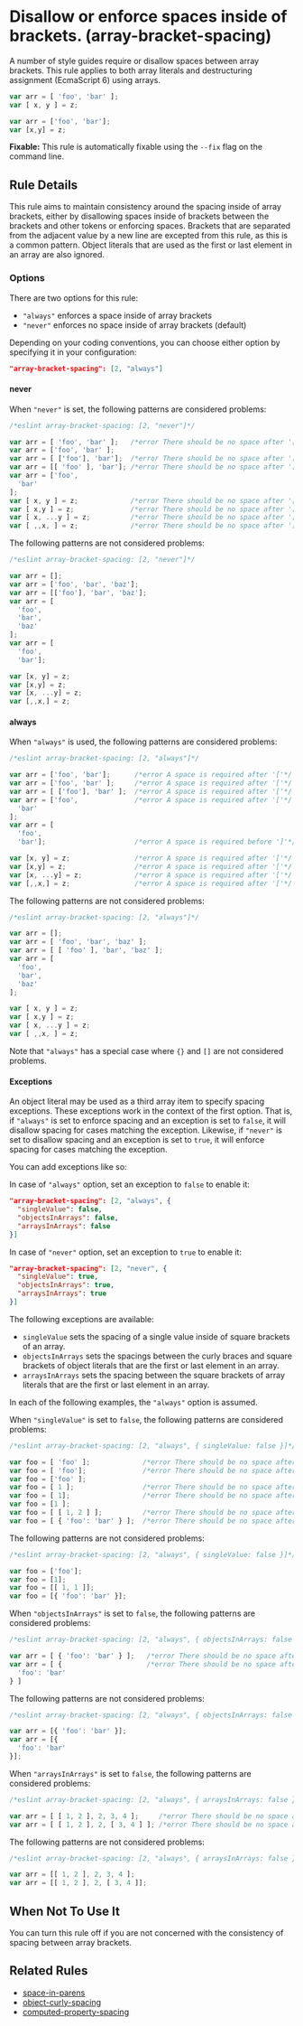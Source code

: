# Disallow or enforce spaces inside of brackets. (array-bracket-spacing)

A number of style guides require or disallow spaces between array brackets. This rule
applies to both array literals and destructuring assignment (EcmaScript 6) using arrays.

```js
var arr = [ 'foo', 'bar' ];
var [ x, y ] = z;

var arr = ['foo', 'bar'];
var [x,y] = z;
```

**Fixable:** This rule is automatically fixable using the `--fix` flag on the command line.

## Rule Details

This rule aims to maintain consistency around the spacing inside of array brackets, either by disallowing
spaces inside of brackets between the brackets and other tokens or enforcing spaces. Brackets that are
separated from the adjacent value by a new line are excepted from this rule, as this is a common pattern.
  Object literals that are used as the first or last element in an array are also ignored.

### Options

There are two options for this rule:

* `"always"` enforces a space inside of array brackets
* `"never"` enforces no space inside of array brackets (default)

Depending on your coding conventions, you can choose either option by specifying it in your configuration:

```json
"array-bracket-spacing": [2, "always"]
```

#### never

When `"never"` is set, the following patterns are considered problems:

```js
/*eslint array-bracket-spacing: [2, "never"]*/

var arr = [ 'foo', 'bar' ];   /*error There should be no space after '['*/ /*error There should be no space before ']'*/
var arr = ['foo', 'bar' ];                                                 /*error There should be no space before ']'*/
var arr = [ ['foo'], 'bar'];  /*error There should be no space after '['*/
var arr = [[ 'foo' ], 'bar']; /*error There should be no space after '['*/ /*error There should be no space before ']'*/
var arr = ['foo',
  'bar'
];
var [ x, y ] = z;             /*error There should be no space after '['*/ /*error There should be no space before ']'*/
var [ x,y ] = z;              /*error There should be no space after '['*/ /*error There should be no space before ']'*/
var [ x, ...y ] = z;          /*error There should be no space after '['*/ /*error There should be no space before ']'*/
var [ ,,x, ] = z;             /*error There should be no space after '['*/ /*error There should be no space before ']'*/
```

The following patterns are not considered problems:

```js
/*eslint array-bracket-spacing: [2, "never"]*/

var arr = [];
var arr = ['foo', 'bar', 'baz'];
var arr = [['foo'], 'bar', 'baz'];
var arr = [
  'foo',
  'bar',
  'baz'
];
var arr = [
  'foo',
  'bar'];

var [x, y] = z;
var [x,y] = z;
var [x, ...y] = z;
var [,,x,] = z;
```

#### always

When `"always"` is used, the following patterns are considered problems:

```js
/*eslint array-bracket-spacing: [2, "always"]*/

var arr = ['foo', 'bar'];      /*error A space is required after '['*/ /*error A space is required before ']'*/
var arr = ['foo', 'bar' ];     /*error A space is required after '['*/
var arr = [ ['foo'], 'bar' ];  /*error A space is required after '['*/ /*error A space is required before ']'*/
var arr = ['foo',              /*error A space is required after '['*/
  'bar'
];
var arr = [
  'foo',
  'bar'];                      /*error A space is required before ']'*/

var [x, y] = z;                /*error A space is required after '['*/ /*error A space is required before ']'*/
var [x,y] = z;                 /*error A space is required after '['*/ /*error A space is required before ']'*/
var [x, ...y] = z;             /*error A space is required after '['*/ /*error A space is required before ']'*/
var [,,x,] = z;                /*error A space is required after '['*/ /*error A space is required before ']'*/
```

The following patterns are not considered problems:

```js
/*eslint array-bracket-spacing: [2, "always"]*/

var arr = [];
var arr = [ 'foo', 'bar', 'baz' ];
var arr = [ [ 'foo' ], 'bar', 'baz' ];
var arr = [
  'foo',
  'bar',
  'baz'
];

var [ x, y ] = z;
var [ x,y ] = z;
var [ x, ...y ] = z;
var [ ,,x, ] = z;
```

Note that `"always"` has a special case where `{}` and `[]` are not considered problems.

#### Exceptions

An object literal may be used as a third array item to specify spacing exceptions. These exceptions work in the context of the first option. That is, if `"always"` is set to enforce spacing and an exception is set to `false`, it will disallow spacing for cases matching the exception. Likewise, if `"never"` is set to disallow spacing and an exception is set to `true`, it will enforce spacing for cases matching the exception.

You can add exceptions like so:

In case of `"always"` option, set an exception to `false` to enable it:

```json
"array-bracket-spacing": [2, "always", {
  "singleValue": false,
  "objectsInArrays": false,
  "arraysInArrays": false
}]
```

In case of `"never"` option, set an exception to `true` to enable it:

```json
"array-bracket-spacing": [2, "never", {
  "singleValue": true,
  "objectsInArrays": true,
  "arraysInArrays": true
}]
```

The following exceptions are available:

* `singleValue` sets the spacing of a single value inside of square brackets of an array.
* `objectsInArrays` sets the spacings between the curly braces and square brackets of object literals that are the first or last element in an array.
* `arraysInArrays` sets the spacing between the square brackets of array literals that are the first or last element in an array.

In each of the following examples, the `"always"` option is assumed.

When `"singleValue"` is set to `false`, the following patterns are considered problems:

```js
/*eslint array-bracket-spacing: [2, "always", { singleValue: false }]*/

var foo = [ 'foo' ];             /*error There should be no space after '['*/ /*error There should be no space before ']'*/
var foo = [ 'foo'];              /*error There should be no space after '['*/
var foo = ['foo' ];                                                           /*error There should be no space before ']'*/
var foo = [ 1 ];                 /*error There should be no space after '['*/ /*error There should be no space before ']'*/
var foo = [ 1];                  /*error There should be no space after '['*/
var foo = [1 ];                                                               /*error There should be no space before ']'*/
var foo = [ [ 1, 2 ] ];          /*error There should be no space after '['*/ /*error There should be no space before ']'*/
var foo = [ { 'foo': 'bar' } ];  /*error There should be no space after '['*/ /*error There should be no space before ']'*/
```

The following patterns are not considered problems:

```js
/*eslint array-bracket-spacing: [2, "always", { singleValue: false }]*/

var foo = ['foo'];
var foo = [1];
var foo = [[ 1, 1 ]];
var foo = [{ 'foo': 'bar' }];
```

When `"objectsInArrays"` is set to `false`, the following patterns are considered problems:

```js
/*eslint array-bracket-spacing: [2, "always", { objectsInArrays: false }]*/

var arr = [ { 'foo': 'bar' } ];   /*error There should be no space after '['*/ /*error There should be no space before ']'*/
var arr = [ {                     /*error There should be no space after '['*/
  'foo': 'bar'
} ]                                                                            /*error There should be no space before ']'*/
```

The following patterns are not considered problems:

```js
/*eslint array-bracket-spacing: [2, "always", { objectsInArrays: false }]*/

var arr = [{ 'foo': 'bar' }];
var arr = [{
  'foo': 'bar'
}];
```

When `"arraysInArrays"` is set to `false`, the following patterns are considered problems:

```js
/*eslint array-bracket-spacing: [2, "always", { arraysInArrays: false }]*/

var arr = [ [ 1, 2 ], 2, 3, 4 ];     /*error There should be no space after '['*/
var arr = [ [ 1, 2 ], 2, [ 3, 4 ] ]; /*error There should be no space after '['*/ /*error There should be no space before ']'*/
```

The following patterns are not considered problems:

```js
/*eslint array-bracket-spacing: [2, "always", { arraysInArrays: false }]*/

var arr = [[ 1, 2 ], 2, 3, 4 ];
var arr = [[ 1, 2 ], 2, [ 3, 4 ]];
```

## When Not To Use It

You can turn this rule off if you are not concerned with the consistency of spacing between array brackets.

## Related Rules

* [space-in-parens](space-in-parens.md)
* [object-curly-spacing](object-curly-spacing.md)
* [computed-property-spacing](computed-property-spacing.md)
